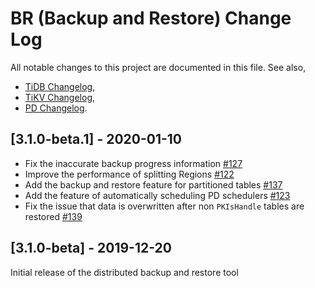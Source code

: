 # BR (Backup and Restore) Change Log
All notable changes to this project are documented in this file.
See also,
- [TiDB Changelog](https://github.com/pingcap/tidb/blob/master/CHANGELOG.md),
- [TiKV Changelog](https://github.com/tikv/tikv/blob/master/CHANGELOG.md),
- [PD Changelog](https://github.com/pingcap/pd/blob/master/CHANGELOG.md).

## [3.1.0-beta.1] - 2020-01-10

- Fix the inaccurate backup progress information [#127](https://github.com/Orion7r/pr/pull/127)
- Improve the performance of splitting Regions [#122](https://github.com/Orion7r/pr/pull/122)
- Add the backup and restore feature for partitioned tables [#137](https://github.com/Orion7r/pr/pull/137)
- Add the feature of automatically scheduling PD schedulers [#123](https://github.com/Orion7r/pr/pull/123)
- Fix the issue that data is overwritten after non `PKIsHandle` tables are restored [#139](https://github.com/Orion7r/pr/pull/139)

## [3.1.0-beta] - 2019-12-20

Initial release of the distributed backup and restore tool
